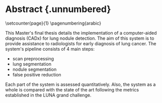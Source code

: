 # Abstract  {.unnumbered}

\setcounter{page}{1}
\pagenumbering{arabic}

This Master's final thesis details the implementation of a computer-aided diagnosis (CADx) for lung nodule detection. The aim of this system is to provide assistance to radiologists for early diagnosis of lung cancer. The system's pipeline consists of 4 main steps:

- scan preprocessing
- lung segmentation
- nodule segmentation
- false positive reduction

Each part of the system is assessed quantitatively. Also, the system as a whole is compared with the state of the art following the metrics established in the LUNA grand challenge.
